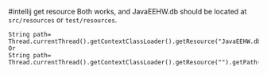 #intellij get resource
Both works, and JavaEEHW.db should be located at `src/resources` or `test/resources`.
```
String path=
Thread.currentThread().getContextClassLoader().getResource("JavaEEHW.db").getPath();
Or
String path=
Thread.currentThread().getContextClassLoader().getResource("").getPath()+"JavaEEHW.db";
```